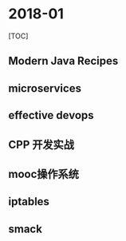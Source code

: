 # 2018-01

[TOC]

## Modern Java Recipes

## microservices

## effective devops

## CPP 开发实战

## mooc操作系统

## iptables

## smack
